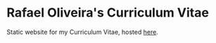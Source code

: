 # Rafael Oliveira's Curriculum Vitae

Static website for my Curriculum Vitae, hosted [here](https://cv.rso.pt).
